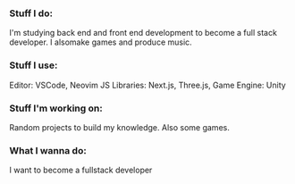 ### Stuff I do:
I'm studying back end and front end development to become a full stack developer.
I alsomake games and produce music.

### Stuff I use:
Editor: VSCode, Neovim
JS Libraries: Next.js, Three.js,
Game Engine: Unity

### Stuff I'm working on:
Random projects to build my knowledge.
Also some games.

### What I wanna do:
I want to become a fullstack developer

<!---
GrandmaaCool/GrandmaaCool is a ✨ special ✨ repository because its `README.md` (this file) appears on your GitHub profile.
You can click the Preview link to take a look at your changes.
--->
